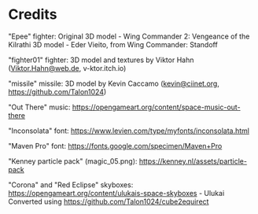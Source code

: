 Credits
=======

"Epee" fighter:
Original 3D model - Wing Commander 2: Vengeance of the Kilrathi
3D model - Eder Vieito, from Wing Commander: Standoff

"fighter01" fighter:
3D model and textures by Viktor Hahn (Viktor.Hahn@web.de, v-ktor.itch.io)

"missile" missile:
3D model by Kevin Caccamo (kevin@ciinet.org, https://github.com/Talon1024)

"Out There" music:
https://opengameart.org/content/space-music-out-there

"Inconsolata" font:
https://www.levien.com/type/myfonts/inconsolata.html

"Maven Pro" font:
https://fonts.google.com/specimen/Maven+Pro

"Kenney particle pack" (magic_05.png):
https://kenney.nl/assets/particle-pack

"Corona" and "Red Eclipse" skyboxes:
https://opengameart.org/content/ulukais-space-skyboxes - Ulukai
Converted using https://github.com/Talon1024/cube2equirect